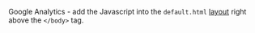 Google Analytics - add the Javascript into the `default.html` [layout](https://jekyllrb.com/docs/layouts/) right above the `</body>` tag.
